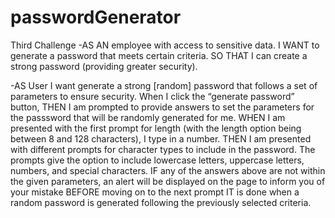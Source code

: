 # passwordGenerator
Third Challenge
-AS AN employee with access to sensitive data.
I WANT to generate a password that meets certain criteria.
SO THAT I can create a strong password (providing greater security).


-AS User I want generate a strong [random] password that follows a set of parameters to ensure security.
When I click the “generate password” button,
THEN I am prompted to provide answers to set the parameters for the passsword that will be randomly generated for me. 
WHEN I am presented with the first prompt for length (with the length option being between 8 and 128 characters), I type in a number.
THEN I am presented with different prompts for character types to include in the password. The prompts give the option to include lowercase letters, uppercase letters, numbers, and special characters.
IF any of the answers above are not within the given parameters, an alert will be displayed on the page to inform you of your mistake BEFORE moving on to the next prompt
IT is done when a random password is generated following the previously selected criteria. 

